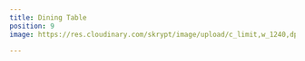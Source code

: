 ```yaml
---
title: Dining Table
position: 9
image: https://res.cloudinary.com/skrypt/image/upload/c_limit,w_1240,dpr_auto,f_auto/v1583867272/chrinas/Dining_Table_kirztv.webp

---
```


